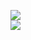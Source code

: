 [![](https://img.shields.io/badge/Made%20With-Github%20Spray-lightgrey.svg?style=for-the-badge&logo=github)](https://github.com/Annihil/github-spray#2599)  
[![](https://i.imgur.com/2DrTn0Z.gif)](https://github.com/Annihil/github-spray)